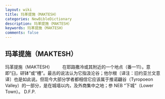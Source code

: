 ```yaml
---
layout: wiki
title: 玛革提施（MAKTESH）
categories: NewBibleDictionary
description: 玛革提施（MAKTESH）
keywords: 玛革提施（MAKTESH）
comments: false
---
```


## 玛革提施（MAKTESH）



玛革提施（MAKTESH）
　　在耶路撒冷或其附近的一个地点（番一11）。意即“臼，研钵”或“槽”。最古的说法认为它指汲沦谷；他尔根〔译注：旧约亚兰文意译〕也是如此说。但现今大部分学者都相信它应该属于推诺翩谷（Tyropoeon Valley）的一部分，是在城墙以内，及外商集中之地；参 NEB “下城”（Lower Town）。
D.F.P.




